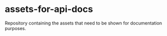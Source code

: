 # assets-for-api-docs
Repository containing the assets that need to be shown for documentation purposes.
